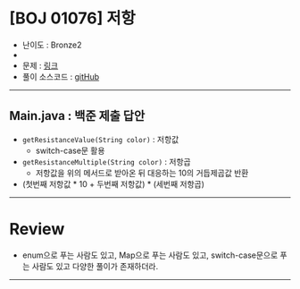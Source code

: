 # \[BOJ 01076] 저항

- 난이도 : Bronze2
- 
- 문제 : <a href="https://www.acmicpc.net/problem/1076" target="_blank">링크</a>
- 풀이 소스코드 :  <a href="src/Main.java" target="_blank">gitHub</a>

---  

## Main.java : 백준 제출 답안
- `getResistanceValue(String color)` : 저항값
  - switch-case문 활용
- `getResistanceMultiple(String color)` : 저항곱
  - 저항값을 위의 메서드로 받아온 뒤 대응하는 10의 거듭제곱값 반환
- (첫번째 저항값 * 10 + 두번째 저항값) * (세번째 저항곱)

---

# Review
- enum으로 푸는 사람도 있고, Map으로 푸는 사람도 있고, switch-case문으로 푸는 사람도 있고 다양한 풀이가 존재하더라.

---
